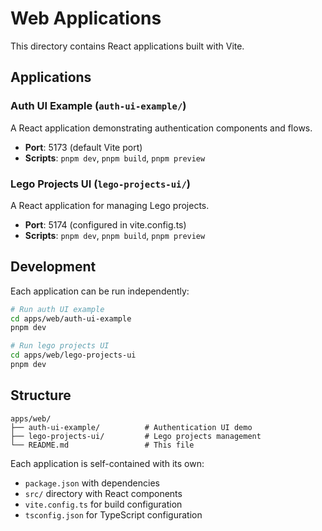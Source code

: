# Web Applications

This directory contains React applications built with Vite.

## Applications

### Auth UI Example (`auth-ui-example/`)
A React application demonstrating authentication components and flows.
- **Port**: 5173 (default Vite port)
- **Scripts**: `pnpm dev`, `pnpm build`, `pnpm preview`

### Lego Projects UI (`lego-projects-ui/`)
A React application for managing Lego projects.
- **Port**: 5174 (configured in vite.config.ts)
- **Scripts**: `pnpm dev`, `pnpm build`, `pnpm preview`

## Development

Each application can be run independently:

```bash
# Run auth UI example
cd apps/web/auth-ui-example
pnpm dev

# Run lego projects UI
cd apps/web/lego-projects-ui
pnpm dev
```

## Structure

```
apps/web/
├── auth-ui-example/          # Authentication UI demo
├── lego-projects-ui/         # Lego projects management
└── README.md                 # This file
```

Each application is self-contained with its own:
- `package.json` with dependencies
- `src/` directory with React components
- `vite.config.ts` for build configuration
- `tsconfig.json` for TypeScript configuration 